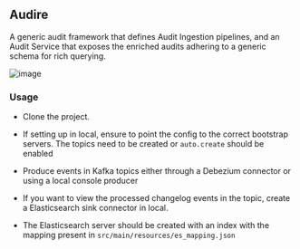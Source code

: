 ## Audire

A generic audit framework that defines Audit Ingestion pipelines, and an Audit Service that exposes the enriched audits
adhering to a generic schema for rich querying.

[comment]: <> (todo this)
![image](https://github.fkinternal.com/storage/user/3406/files/e1ae8d80-4a34-11eb-9fe6-136a0767d63d)

### Usage

- Clone the project.

- If setting up in local, ensure to point the config to the correct bootstrap servers. The topics need to be created
  or `auto.create`
  should be enabled


- Produce events in Kafka topics either through a Debezium connector or using a local console producer

- If you want to view the processed changelog events in the topic, create a Elasticsearch sink connector in local.

- The Elasticsearch server should be created with an index with the mapping present
  in `src/main/resources/es_mapping.json`
